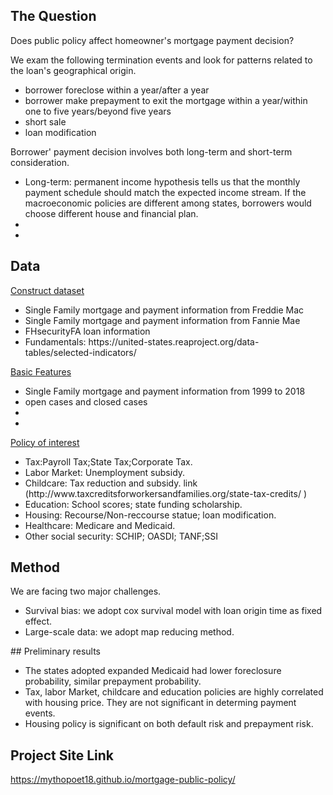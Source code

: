 ## The Question
Does public policy affect homeowner's mortgage payment decision?<br>

We exam the following termination events and look for patterns related to the loan's geographical origin.
<ul type="disc">
	<li>borrower foreclose within a year/after a year</li>
	<li>borrower make prepayment to exit the mortgage within a year/within one to five years/beyond five years</li>
	<li>short sale </li>
	<li>loan modification</li>
</ul>
  
Borrower' payment decision involves both long-term and short-term consideration. 
<ul type="disc">
	<li>Long-term: permanent income hypothesis tells us that the monthly payment schedule should match the expected income stream. If the macroeconomic policies are different among states, borrowers would choose different house and financial plan. </li>
	<li></li>
	<li></li>
</ul>

## Data

[Construct dataset](https://placehold.it/15/c5f015/000000?text=+)<br>
<ul type="disc">
	<li>Single Family mortgage and payment information from Freddie Mac</li>
	<li>Single Family mortgage and payment information from Fannie Mae</li>
	<li>FHsecurityFA loan information</li>
	<li>Fundamentals: https://united-states.reaproject.org/data-tables/selected-indicators/</li>
</ul>
 
[Basic Features](https://placehold.it/15/c5f015/000000?text=+)<br>
<ul type="disc">
	<li>Single Family mortgage and payment information from 1999 to 2018</li>
	<li>  open cases and closed cases</li>
	<li></li>
	<li></li>
</ul>

[Policy of interest](https://placehold.it/15/c5f015/000000?text=+)<br>
<ul type="disc">
	<li>Tax:Payroll Tax;State Tax;Corporate Tax. </li>
	<li>Labor Market: Unemployment subsidy. </li>
	<li>Childcare: Tax reduction and subsidy. link (http://www.taxcreditsforworkersandfamilies.org/state-tax-credits/
) </li>
	<li>Education: School scores; state funding scholarship. </li>
	<li>Housing: Recourse/Non-reccourse statue; loan modification.</li>
	<li>Healthcare: Medicare and Medicaid. </li>
	<li>Other social security: SCHIP; OASDI; TANF;SSI</li>
</ul>

## Method
We are facing two major challenges.
<ul type="disc">
	<li> Survival bias: we adopt cox survival model with loan origin time as fixed effect. </li>
	<li> Large-scale data: we adopt map reducing method. </li>
</ul>
## Preliminary results
<ul type="disc">
  <li>The states adopted expanded Medicaid had lower foreclosure probability, similar prepayment probability.</li>
  <li>Tax, labor Market, childcare and education policies are highly correlated with housing price. They are not significant in determing payment events.</li>
  <li>Housing policy is significant on both default risk and prepayment risk.</li>
  </ul>
  
## Project Site Link
https://mythopoet18.github.io/mortgage-public-policy/ <br>

